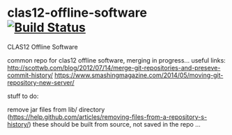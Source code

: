 # clas12-offline-software [![Build Status](https://travis-ci.org/JeffersonLab/class12-offline-software.svg?branch=master)](https://travis-ci.org/JeffersonLab/clas12-offline-software)
CLAS12 Offline Software

common repo for clas12 offline software, merging in progress...
useful links:
http://scottwb.com/blog/2012/07/14/merge-git-repositories-and-preseve-commit-history/
https://www.smashingmagazine.com/2014/05/moving-git-repository-new-server/

stuff to do:

remove jar files from lib/ directory (https://help.github.com/articles/removing-files-from-a-repository-s-history/) these should be built from source, not saved in the repo
...
